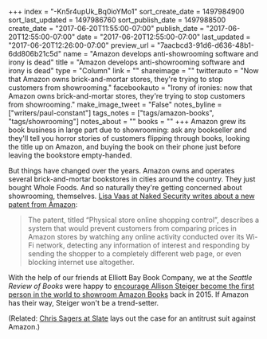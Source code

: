 +++
index = "-Kn5r4upUk_Bq0ioYMo1"
sort_create_date = 1497984900
sort_last_updated = 1497986760
sort_publish_date = 1497988500
create_date = "2017-06-20T11:55:00-07:00"
publish_date = "2017-06-20T12:55:00-07:00"
date = "2017-06-20T12:55:00-07:00"
last_updated = "2017-06-20T12:26:00-07:00"
preview_url = "7aacbcd3-91d6-d636-48b1-6dd806b21c5d"
name = "Amazon develops anti-showrooming software and irony is dead"
title = "Amazon develops anti-showrooming software and irony is dead"
type = "Column"
link = ""
shareimage = ""
twitterauto = "Now that Amazon owns brick-and-mortar stores, they're trying to stop customers from showrooming."
facebookauto = "Irony of ironies: now that Amazon owns brick-and-mortar stores, they're trying to stop customers from showrooming."
make_image_tweet = "False"
notes_byline = ["writers/paul-constant"]
tags_notes = ["tags/amazon-books", "tags/showrooming"]
notes_about = ""
books = ""
+++
Amazon grew its book business in large part due to showrooming: ask any bookseller and they'll tell you horror stories of customers flipping through books, looking the title up on Amazon, and buying the book on their phone just before leaving the bookstore empty-handed. 

But things have changed over the years. Amazon owns and operates several brick-and-mortar bookstores in cities around the country. They just bought Whole Foods. And so naturally they're getting concerned about showrooming, themselves. [Lisa Vaas at Naked Security writes about a new patent from Amazon](https://nakedsecurity.sophos.com/2017/06/19/amazon-plans-to-check-up-on-your-price-checks/):

<blockquote>The patent, titled “Physical store online shopping control”, describes a system that would prevent customers from comparing prices in Amazon stores by watching any online activity conducted over its Wi-Fi network, detecting any information of interest and responding by sending the shopper to a completely different web page, or even blocking internet use altogether.</blockquote>

With the help of our friends at Elliott Bay Book Company, we at the *Seattle Review of Books* were happy to [encourage Allison Steiger become the first person in the world to showroom Amazon Books](http://www.seattlereviewofbooks.com/notes/2015/11/06/independent-bookstore-fan-showrooms-amazon-books/) back in 2015. If Amazon has their way, Steiger won't be a trend-setter.

(Related: [Chris Sagers at Slate](http://www.slate.com/articles/business/moneybox/2017/06/yes_there_is_an_antitrust_case_against_amazon.html) lays out the case for an antitrust suit against Amazon.)


